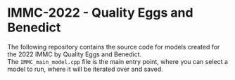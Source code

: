 # IMMC-2022 - Quality Eggs and Benedict

The following repository contains the source code for models created for the 2022 IMMC by Quality Eggs and Benedict. <br>
The `IMMC_main_model.cpp` file is the main entry point, where you can select a model to run, where it will be iterated over and saved.
